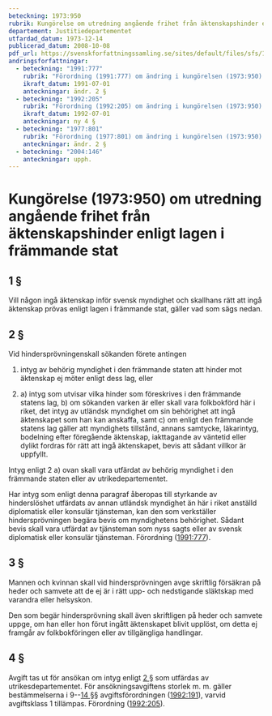 ```yaml
---
beteckning: 1973:950
rubrik: Kungörelse om utredning angående frihet från äktenskapshinder enligt lagen i främmande stat
departement: Justitiedepartementet
utfardad_datum: 1973-12-14
publicerad_datum: 2008-10-08
pdf_url: https://svenskforfattningssamling.se/sites/default/files/sfs/1973-12/SFS1973-950.pdf
andringsforfattningar:
  - beteckning: "1991:777"
    rubrik: "Förordning (1991:777) om ändring i kungörelsen (1973:950) om utredning angående frihet från äktenskapshinder enligt lagen i främmande stat"
    ikraft_datum: 1991-07-01
    anteckningar: ändr. 2 §
  - beteckning: "1992:205"
    rubrik: "Förordning (1992:205) om ändring i kungörelsen (1973:950) om utredning angående frihet från äktenskapshinder enligt lagen i främmande stat"
    ikraft_datum: 1992-07-01
    anteckningar: ny 4 §
  - beteckning: "1977:801"
    rubrik: "Förordning (1977:801) om ändring i kungörelsen (1973:950) om utredning angående frihet från äktenskapshinder enligt lagen i främmande stat"
    anteckningar: ändr. 2 §
  - beteckning: "2004:146"
    anteckningar: upph.
---
```


# Kungörelse (1973:950) om utredning angående frihet från äktenskapshinder enligt lagen i främmande stat

## 1 §

Vill någon ingå äktenskap inför svensk myndighet och skallhans rätt att ingå äktenskap prövas enligt lagen i främmande stat, gäller vad som sägs nedan.

## 2 §

Vid hindersprövningenskall sökanden förete antingen

1. intyg av behörig myndighet i den främmande staten att hinder mot äktenskap ej möter enligt dess lag, eller

2. a) intyg som utvisar vilka hinder som föreskrives i den främmande statens lag, b) om sökanden varken är eller skall vara folkbokförd här i riket, det intyg av utländsk myndighet om sin behörighet att ingå äktenskapet som han kan anskaffa, samt c) om enligt den främmande statens lag gäller att myndighets tillstånd, annans samtycke, läkarintyg, bodelning efter föregående äktenskap, iakttagande av väntetid eller dylikt fordras för rätt att ingå äktenskapet, bevis att sådant villkor är uppfyllt.

Intyg enligt 2 a) ovan skall vara utfärdat av behörig myndighet i den främmande staten eller av utrikedepartementet.

Har intyg som enligt denna paragraf åberopas till styrkande av hinderslöshet utfärdats av annan utländsk myndighet än här i riket anställd diplomatisk eller konsulär tjänsteman, kan den som verkställer hindersprövningen begära bevis om myndighetens behörighet. Sådant bevis skall vara utfärdat av tjänsteman som nyss sagts eller av svensk diplomatisk eller konsulär tjänsteman. Förordning ([1991:777](https://selex.se/eli/sfs/1991/777)).

## 3 §

Mannen och kvinnan skall vid hindersprövningen avge skriftlig försäkran på heder och samvete att de ej är i rätt upp- och nedstigande släktskap med varandra eller helsyskon.

Den som begär hindersprövning skall även skriftligen på heder och samvete uppge, om han eller hon förut ingått äktenskapet blivit upplöst, om detta ej framgår av folkbokföringen eller av tillgängliga handlingar.

## 4 §

Avgift tas ut för ansökan om intyg enligt [2 §](#2) som utfärdas av utrikesdepartementet. För ansökningsavgiftens storlek m. m. gäller bestämmelserna i 9--[14 §](#14)§ avgiftsförordningen ([1992:191](https://selex.se/eli/sfs/1992/191)), varvid avgiftsklass 1 tillämpas. Förordning ([1992:205](https://selex.se/eli/sfs/1992/205)).